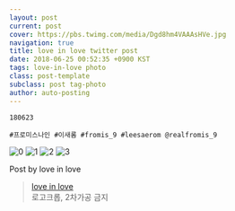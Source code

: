 ```yaml
---
layout: post
current: post
cover: https://pbs.twimg.com/media/Dgd8hm4VAAAsHVe.jpg
navigation: true
title: love in love twitter post
date: 2018-06-25 00:52:35 +0900 KST
tags: love-in-love photo
class: post-template
subclass: post tag-photo
author: auto-posting
---
```


```  
180623  
  
#프로미스나인 #이새롬 #fromis_9 #leesaerom @realfromis_9  

```

![0](https://pbs.twimg.com/media/Dgd8fRSUEAA2-Oa.jpg)
![1](https://pbs.twimg.com/media/Dgd8f_DU8AAGQhU.jpg)
![2](https://pbs.twimg.com/media/Dgd8hC3VAAAacQk.jpg)
![3](https://pbs.twimg.com/media/Dgd8hm4VAAAsHVe.jpg)


Post by love in love

> [love in love](https://twitter.com/leesaerom0107)  
  로고크롭, 2차가공 금지
